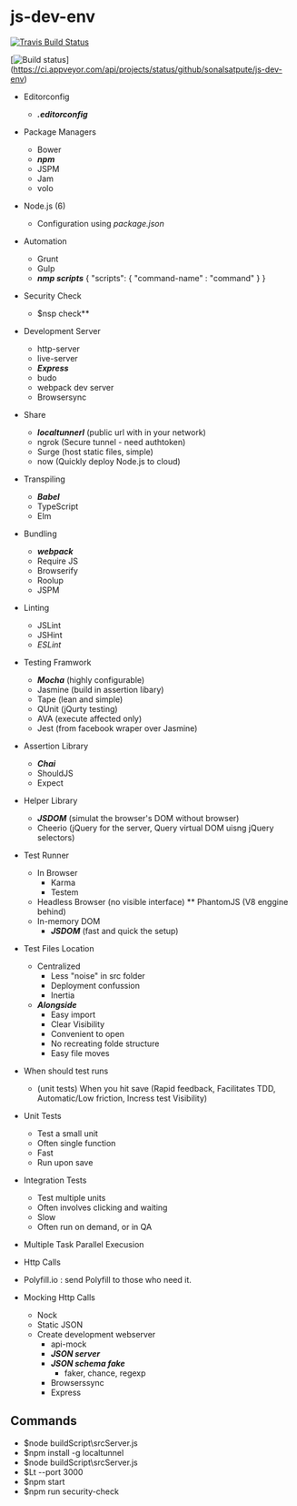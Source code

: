 # js-dev-env
[![Travis Build Status](https://travis-ci.org/sonalsatpute/js-dev-env.svg?branch=master)](https://travis-ci.org/sonalsatpute/js-dev-env)

[![Build status](https://ci.appveyor.com/api/projects/status/github/sonalsatpute/js-dev-env?svg=true)]
(https://ci.appveyor.com/api/projects/status/github/sonalsatpute/js-dev-env)

* Editorconfig
  * ***.editorconfig***

* Package Managers
  * Bower
  * ***npm***
  * JSPM
  * Jam
  * volo

* Node.js (6)
  * Configuration using *package.json*

* Automation
  * Grunt
  * Gulp
  *  ***nmp scripts***
    {
      "scripts": 
      {
        "command-name" : "command"
      }
    }

* Security Check
  * $nsp check**

* Development Server
  * http-server 
  * live-server
  * ***Express***
  * budo
  * webpack dev server
  * Browsersync

* Share 
  * ***localtunnerl*** (public url with in your network)
  * ngrok (Secure tunnel - need authtoken)
  * Surge (host static files, simple)
  * now (Quickly deploy Node.js to cloud)

* Transpiling
  * ***Babel***
  * TypeScript
  * Elm

* Bundling
  * ***webpack***
  * Require JS
  * Browserify 
  * Roolup
  * JSPM

* Linting
  * JSLint
  * JSHint
  * *ESLint*

* Testing Framwork
  * ***Mocha*** (highly configurable)
  * Jasmine (build in assertion libary)
  * Tape (lean and simple)
  * QUnit (jQurty testing)
  * AVA (execute affected only)
  * Jest (from facebook wraper over Jasmine)

* Assertion Library 
  * ***Chai***
  * ShouldJS
  * Expect

* Helper Library
  * ***JSDOM*** (simulat the browser's DOM without browser)
  * Cheerio (jQuery for the server, Query virtual DOM uisng jQuery selectors)

* Test Runner
  * In Browser
      * Karma
      * Testem
  * Headless Browser (no visible interface)
      ** PhantomJS (V8 enggine behind)
  * In-memory DOM
    * ***JSDOM*** (fast and quick the setup)

* Test Files Location
  * Centralized
      * Less "noise" in src folder
      * Deployment confussion
      * Inertia
  * ***Alongside***
    * Easy import
    * Clear Visibility
    * Convenient to open
    * No recreating folde structure
    * Easy file moves 

* When should test runs
  * (unit tests) When you hit save (Rapid feedback, Facilitates TDD, Automatic/Low friction, Incress test Visibility)

* Unit Tests
  * Test a small unit
  * Often single function
  * Fast
  * Run upon save

* Integration Tests
  * Test multiple units
  * Often involves clicking and waiting
  * Slow
  * Often run on demand, or in QA


* Multiple Task Parallel Execusion

* Http Calls

* Polyfill.io : send Polyfill to those who need it.  

* Mocking Http Calls
  * Nock
  * Static JSON
  * Create development webserver
    * api-mock
    * ***JSON server***
    * ***JSON schema fake***
      * faker, chance, regexp
    * Browserssync
    * Express

## Commands

- $node buildScript\srcServer.js
- $npm install -g localtunnel
- $node buildScript\srcServer.js
- $Lt --port 3000 
- $npm start 
- $npm run security-check
